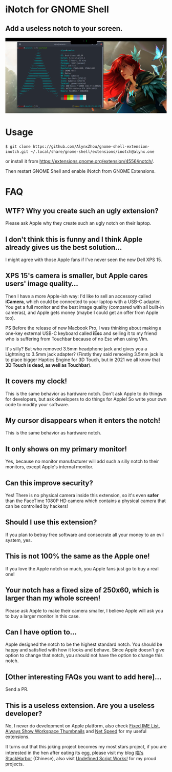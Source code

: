 iNotch for GNOME Shell
======================

Add a useless notch to your screen.
-----------------------------------

![screenshot](./screenshot.png)

# Usage

```
$ git clone https://github.com/AlynxZhou/gnome-shell-extension-inotch.git ~/.local/share/gnome-shell/extensions/inotch@alynx.one
```

or install it from <https://extensions.gnome.org/extension/4556/inotch/>.

Then restart GNOME Shell and enable iNotch from GNOME Extensions.

# FAQ

## WTF? Why you create such an ugly extension?

Please ask Apple why they create such an ugly notch on their laptop.

## I don't think this is funny and I think Apple already gives us the best solution…

I might agree with those Apple fans if I've never seen the new Dell XPS 15.

## XPS 15's camera is smaller, but Apple cares users' image quality…

Then I have a more Apple-ish way: I'd like to sell an accessory called **iCamera**, which could be connected to your laptop with a USB-C adapter. You get a full monitor and the best image quality (compared with all built-in cameras), and Apple gets money (maybe I could get an offer from Apple too).

PS Before the release of new Macbook Pro, I was thinking about making a one-key external USB-C keyboard called **iEsc** and selling it to my friend who is suffering from Touchbar because of no Esc when using Vim.

It's silly? But who removed 3.5mm headphone jack and gives you a Lightning to 3.5mm jack adapter? (Firstly they said removing 3.5mm jack is to place bigger Haptics Engine for 3D Touch, but in 2021 we all know that **3D Touch is dead, as well as Touchbar**).

## It covers my clock!

This is the same behavior as hardware notch. Don't ask Apple to do things for developers, but ask developers to do things for Apple! So write your own code to modify your software.

## My cursor disappears when it enters the notch!

This is the same behavior as hardware notch.

## It only shows on my primary monitor!

Yes, because no monitor manufacturer will add such a silly notch to their monitors, except Apple's internal monitor.

## Can this improve security?

Yes! There is no physical camera inside this extension, so it's even **safer** than the FaceTime 1080P HD camera which contains a physical camera that can be controlled by hackers!

## Should I use this extension?

If you plan to betray free software and consecrate all your money to an evil system, yes.

## This is not 100% the same as the Apple one!

If you love the Apple notch so much, you Apple fans just go to buy a real one!

## Your notch has a fixed size of 250x60, which is larger than my whole screen!

Please ask Apple to make their camera smaller, I believe Apple will ask you to buy a larger monitor in this case.

## Can I have option to...

Apple designed the notch to be the highest standard notch. You should be happy and satisfied with how it looks and behave. Since Apple doesn't give option to change that notch, you should not have the option to change this notch.

## [Other interesting FAQs you want to add here]…

Send a PR.

## This is a useless extension. Are you a useless developer?

No, I never do development on Apple platform, also check [Fixed IME List](https://github.com/AlynxZhou/gnome-shell-extension-fixed-ime-list/), [Always Show Workspace Thumbnails](https://github.com/AlynxZhou/gnome-shell-extension-always-show-workspace-thumbnails/) and [Net Speed](https://github.com/AlynxZhou/gnome-shell-extension-net-speed/) for my useful extensions.

It turns out that this joking project becomes my most stars project, if you are interested in the hen after eating its egg, please visit my blog [喵's StackHarbor](https://sh.alynx.one/) (Chinese), also visit [Undefined Script Works!](https://sh.alynx.one/Undefined-Script-Works/) for my proud projects.
